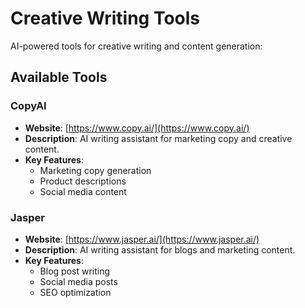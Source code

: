 # Creative Writing Tools

AI-powered tools for creative writing and content generation:

## Available Tools

### CopyAI
- **Website**: [https://www.copy.ai/](https://www.copy.ai/)
- **Description**: AI writing assistant for marketing copy and creative content.
- **Key Features**:
  - Marketing copy generation
  - Product descriptions
  - Social media content

### Jasper
- **Website**: [https://www.jasper.ai/](https://www.jasper.ai/)
- **Description**: AI writing assistant for blogs and marketing content.
- **Key Features**:
  - Blog post writing
  - Social media posts
  - SEO optimization
